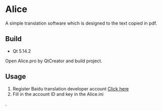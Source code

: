 # Alice

A simple translation software which is designed to the text copied in pdf.

## Build

- Qt 5.14.2

Open Alice.pro by QtCreator and build project.

## Usage

1. Register Baidu translation developer account [Click here](https://ripperhe.gitee.io/bob/#/service/translate/baidu)
2. Fill in the account ID and key in the Alice.ini 

.
